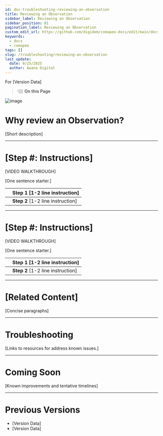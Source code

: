 ```yaml
---
id: doc-troubleshooting-reviewing-an-observation
title: Reviewing an Observation
sidebar_label: Reviewing an Observation
sidebar_position: 81
pagination_label: Reviewing an Observation
custom_edit_url: https://github.com/digidem/comapeo-docs/edit/main/docs/troubleshooting/reviewing-an-observation.md
keywords:
  - docs
  - comapeo
tags: []
slug: /troubleshooting/reviewing-an-observation
last_update:
  date: 9/25/2025
  author: Awana Digital
---
```


For [Version Data]


> 👇🏽 **On this Page**


![image](/images/reviewinganobservati_0.png)


# Why review an Observation?


[Short description]


---


# [Step #: Instructions]


[VIDEO WALKTHROUGH]


[One sentence starter.]


|   | Step 1 [1-2 line instruction]     |
| - | --------------------------------- |
|   | **Step 2** [1-2 line instruction] |


---


# [Step #: Instructions]


[VIDEO WALKTHROUGH]


[One sentence starter.]


|   | Step 1 [1-2 line instruction]     |
| - | --------------------------------- |
|   | **Step 2** [1-2 line instruction] |


---


# [Related Content]


[Concise paragraphs]


---


# Troubleshooting


[Links to resources for address known issues.]


---


# Coming Soon


[Known improvements and tentative timelines]


---


# Previous Versions

- [Version Data]
- [Version Data]
